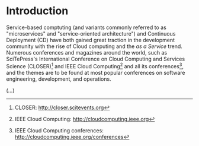 # Introduction

Service-based comptuting (and variants commonly referred to as "microservices" and "service-oriented architecture") and Continuous Deployment (CD) have both gained great traction in the development community with the rise of Cloud computing and the _as a Service_ trend. Numerous conferences and magazines around the world, such as SciTePress's International Conference on Cloud Computing and Services Science (CLOSER)[^closer] and IEEE Cloud Computing[^ieee-cc] and all its conferences[^ieee-cloud-conferences], and the themes are to be found at most popular conferences on software engineering, development, and operations.

[^closer]: CLOSER: http://closer.scitevents.org
[^ieee-cc]: IEEE Cloud Computing: http://cloudcomputing.ieee.org
[^ieee-cloud-conferences]: IEEE Cloud Computing conferences: http://cloudcomputing.ieee.org/conferences

(…)
